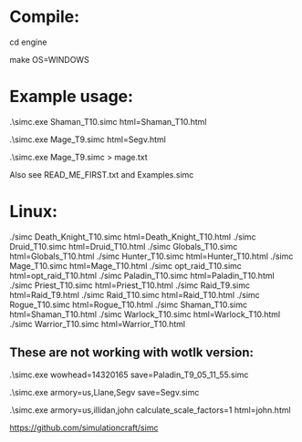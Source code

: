 # Compile:

cd engine

make OS=WINDOWS


# Example usage:

.\simc.exe Shaman_T10.simc html=Shaman_T10.html

.\simc.exe Mage_T9.simc html=Segv.html

.\simc.exe Mage_T9.simc > mage.txt

Also see READ_ME_FIRST.txt and Examples.simc

# Linux:
./simc Death_Knight_T10.simc html=Death_Knight_T10.html
./simc Druid_T10.simc html=Druid_T10.html
./simc Globals_T10.simc html=Globals_T10.html
./simc Hunter_T10.simc html=Hunter_T10.html
./simc Mage_T10.simc html=Mage_T10.html
./simc opt_raid_T10.simc html=opt_raid_T10.html
./simc Paladin_T10.simc html=Paladin_T10.html
./simc Priest_T10.simc html=Priest_T10.html
./simc Raid_T9.simc html=Raid_T9.html
./simc Raid_T10.simc html=Raid_T10.html
./simc Rogue_T10.simc html=Rogue_T10.html
./simc Shaman_T10.simc html=Shaman_T10.html
./simc Warlock_T10.simc html=Warlock_T10.html
./simc Warrior_T10.simc html=Warrior_T10.html

## These are not working with wotlk version:

.\simc.exe wowhead=14320165 save=Paladin_T9_05_11_55.simc

.\simc.exe armory=us,Llane,Segv save=Segv.simc

.\simc.exe armory=us,illidan,john calculate_scale_factors=1 html=john.html

https://github.com/simulationcraft/simc
